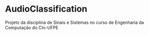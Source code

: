 # AudioClassification
Projeto da disciplina de Sinais e Sistemas no curso de Engenharia da Computação do CIn-UFPE
